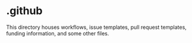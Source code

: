 # .github
This directory houses workflows, issue templates, pull request templates, funding information, and some other files.
